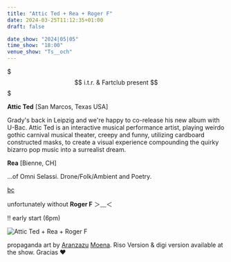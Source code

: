 ```yaml
---
title: "Attic Ted + Rea + Roger F"
date: 2024-03-25T11:12:35+01:00
draft: false

date_show: "2024|05|05"
time_show: "18:00"
venue_show: "Ts__och"
---
```


$$$ i.t.r. & Fartclub present $$$

**Attic Ted** [San Marcos, Texas USA]

Grady's back in Leipzig and we're happy to co-release his new album with U-Bac.
Attic Ted is an interactive musical performance artist, playing weirdo gothic carnival musical theater, creepy and funny, utilizing cardboard constructed masks, to create a visual experience compounding the quirky bizarro pop music into a surrealist dream.

**Rea** [Bienne, CH]

...of Omni Selassi. Drone/Folk/Ambient and Poetry.

[bc](https://rearearea.bandcamp.com)

unfortunately without **Roger F** ＞﹏＜

!! early start (6pm)

![Attic Ted + Rea + Roger F](../../posters/2024-05-05.jpg)

propaganda art by [Aranzazu](https://aranzazumoena.com/) [Moena](https://www.instagram.com/aranzazumoena). Riso Version & digi version available at the show. Gracias ❤️
